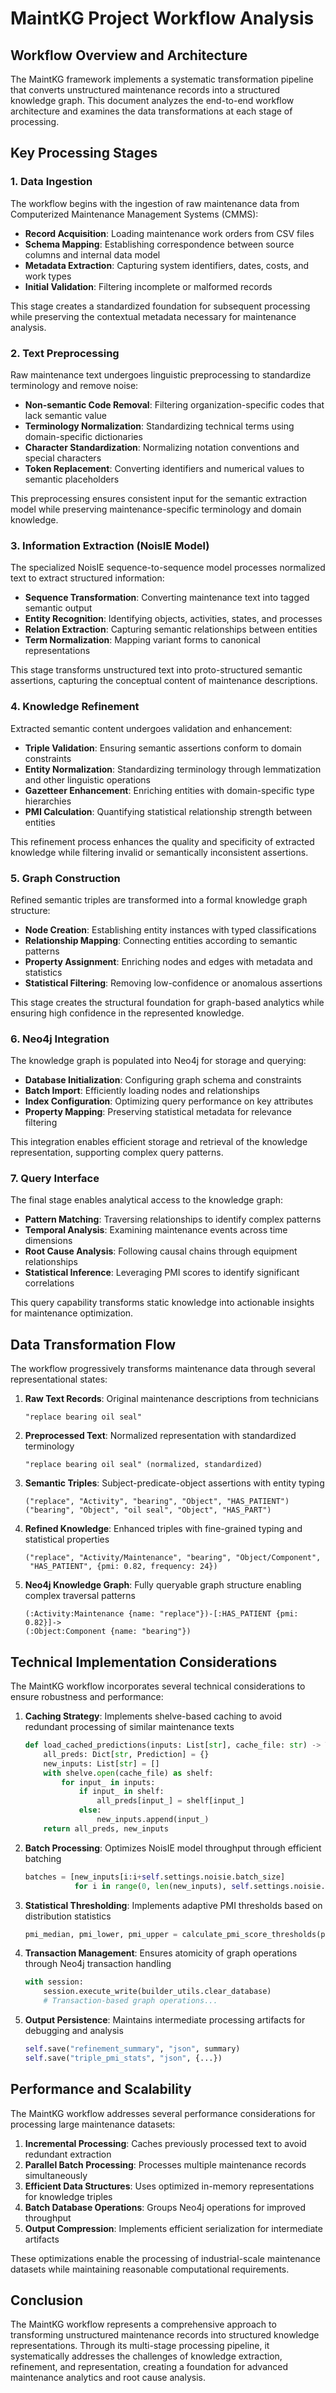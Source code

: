 # MaintKG Project Workflow Analysis

## Workflow Overview and Architecture

The MaintKG framework implements a systematic transformation pipeline that converts unstructured maintenance records into a structured knowledge graph. This document analyzes the end-to-end workflow architecture and examines the data transformations at each stage of processing.

## Key Processing Stages

### 1. Data Ingestion
The workflow begins with the ingestion of raw maintenance data from Computerized Maintenance Management Systems (CMMS):

- **Record Acquisition**: Loading maintenance work orders from CSV files
- **Schema Mapping**: Establishing correspondence between source columns and internal data model
- **Metadata Extraction**: Capturing system identifiers, dates, costs, and work types
- **Initial Validation**: Filtering incomplete or malformed records

This stage creates a standardized foundation for subsequent processing while preserving the contextual metadata necessary for maintenance analysis.

### 2. Text Preprocessing
Raw maintenance text undergoes linguistic preprocessing to standardize terminology and remove noise:

- **Non-semantic Code Removal**: Filtering organization-specific codes that lack semantic value
- **Terminology Normalization**: Standardizing technical terms using domain-specific dictionaries
- **Character Standardization**: Normalizing notation conventions and special characters
- **Token Replacement**: Converting identifiers and numerical values to semantic placeholders

This preprocessing ensures consistent input for the semantic extraction model while preserving maintenance-specific terminology and domain knowledge.

### 3. Information Extraction (NoisIE Model)
The specialized NoisIE sequence-to-sequence model processes normalized text to extract structured information:

- **Sequence Transformation**: Converting maintenance text into tagged semantic output
- **Entity Recognition**: Identifying objects, activities, states, and processes
- **Relation Extraction**: Capturing semantic relationships between entities
- **Term Normalization**: Mapping variant forms to canonical representations

This stage transforms unstructured text into proto-structured semantic assertions, capturing the conceptual content of maintenance descriptions.

### 4. Knowledge Refinement
Extracted semantic content undergoes validation and enhancement:

- **Triple Validation**: Ensuring semantic assertions conform to domain constraints
- **Entity Normalization**: Standardizing terminology through lemmatization and other linguistic operations
- **Gazetteer Enhancement**: Enriching entities with domain-specific type hierarchies
- **PMI Calculation**: Quantifying statistical relationship strength between entities

This refinement process enhances the quality and specificity of extracted knowledge while filtering invalid or semantically inconsistent assertions.

### 5. Graph Construction
Refined semantic triples are transformed into a formal knowledge graph structure:

- **Node Creation**: Establishing entity instances with typed classifications
- **Relationship Mapping**: Connecting entities according to semantic patterns
- **Property Assignment**: Enriching nodes and edges with metadata and statistics
- **Statistical Filtering**: Removing low-confidence or anomalous assertions

This stage creates the structural foundation for graph-based analytics while ensuring high confidence in the represented knowledge.

### 6. Neo4j Integration
The knowledge graph is populated into Neo4j for storage and querying:

- **Database Initialization**: Configuring graph schema and constraints
- **Batch Import**: Efficiently loading nodes and relationships
- **Index Configuration**: Optimizing query performance on key attributes
- **Property Mapping**: Preserving statistical metadata for relevance filtering

This integration enables efficient storage and retrieval of the knowledge representation, supporting complex query patterns.

### 7. Query Interface
The final stage enables analytical access to the knowledge graph:

- **Pattern Matching**: Traversing relationships to identify complex patterns
- **Temporal Analysis**: Examining maintenance events across time dimensions
- **Root Cause Analysis**: Following causal chains through equipment relationships
- **Statistical Inference**: Leveraging PMI scores to identify significant correlations

This query capability transforms static knowledge into actionable insights for maintenance optimization.

## Data Transformation Flow

The workflow progressively transforms maintenance data through several representational states:

1. **Raw Text Records**: Original maintenance descriptions from technicians
   ```
   "replace bearing oil seal"
   ```

2. **Preprocessed Text**: Normalized representation with standardized terminology
   ```
   "replace bearing oil seal" (normalized, standardized)
   ```

3. **Semantic Triples**: Subject-predicate-object assertions with entity typing
   ```
   ("replace", "Activity", "bearing", "Object", "HAS_PATIENT")
   ("bearing", "Object", "oil seal", "Object", "HAS_PART")
   ```

4. **Refined Knowledge**: Enhanced triples with fine-grained typing and statistical properties
   ```
   ("replace", "Activity/Maintenance", "bearing", "Object/Component", 
    "HAS_PATIENT", {pmi: 0.82, frequency: 24})
   ```

5. **Neo4j Knowledge Graph**: Fully queryable graph structure enabling complex traversal patterns
   ```
   (:Activity:Maintenance {name: "replace"})-[:HAS_PATIENT {pmi: 0.82}]->
   (:Object:Component {name: "bearing"})
   ```

## Technical Implementation Considerations

The MaintKG workflow incorporates several technical considerations to ensure robustness and performance:

1. **Caching Strategy**: Implements shelve-based caching to avoid redundant processing of similar maintenance texts
   ```python
   def load_cached_predictions(inputs: List[str], cache_file: str) -> Tuple[Dict[str, Prediction], List[str]]:
       all_preds: Dict[str, Prediction] = {}
       new_inputs: List[str] = []
       with shelve.open(cache_file) as shelf:
           for input_ in inputs:
               if input_ in shelf:
                   all_preds[input_] = shelf[input_]
               else:
                   new_inputs.append(input_)
       return all_preds, new_inputs
   ```

2. **Batch Processing**: Optimizes NoisIE model throughput through efficient batching
   ```python
   batches = [new_inputs[i:i+self.settings.noisie.batch_size] 
              for i in range(0, len(new_inputs), self.settings.noisie.batch_size)]
   ```

3. **Statistical Thresholding**: Implements adaptive PMI thresholds based on distribution statistics
   ```python
   pmi_median, pmi_lower, pmi_upper = calculate_pmi_score_thresholds(pmi_values)
   ```

4. **Transaction Management**: Ensures atomicity of graph operations through Neo4j transaction handling
   ```python
   with session:
       session.execute_write(builder_utils.clear_database)
       # Transaction-based graph operations...
   ```

5. **Output Persistence**: Maintains intermediate processing artifacts for debugging and analysis
   ```python
   self.save("refinement_summary", "json", summary)
   self.save("triple_pmi_stats", "json", {...})
   ```

## Performance and Scalability

The MaintKG workflow addresses several performance considerations for processing large maintenance datasets:

1. **Incremental Processing**: Caches previously processed text to avoid redundant extraction
2. **Parallel Batch Processing**: Processes multiple maintenance records simultaneously
3. **Efficient Data Structures**: Uses optimized in-memory representations for knowledge triples
4. **Batch Database Operations**: Groups Neo4j operations for improved throughput
5. **Output Compression**: Implements efficient serialization for intermediate artifacts

These optimizations enable the processing of industrial-scale maintenance datasets while maintaining reasonable computational requirements.

## Conclusion

The MaintKG workflow represents a comprehensive approach to transforming unstructured maintenance records into structured knowledge representations. Through its multi-stage processing pipeline, it systematically addresses the challenges of knowledge extraction, refinement, and representation, creating a foundation for advanced maintenance analytics and root cause analysis.
